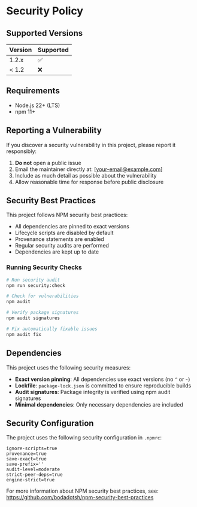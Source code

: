 # Security Policy

## Supported Versions

| Version | Supported          |
| ------- | ------------------ |
| 1.2.x   | :white_check_mark: |
| < 1.2   | :x:                |

## Requirements

- Node.js 22+ (LTS)
- npm 11+

## Reporting a Vulnerability

If you discover a security vulnerability in this project, please report it responsibly:

1. **Do not** open a public issue
2. Email the maintainer directly at: [your-email@example.com]
3. Include as much detail as possible about the vulnerability
4. Allow reasonable time for response before public disclosure

## Security Best Practices

This project follows NPM security best practices:

- All dependencies are pinned to exact versions
- Lifecycle scripts are disabled by default
- Provenance statements are enabled
- Regular security audits are performed
- Dependencies are kept up to date

### Running Security Checks

```bash
# Run security audit
npm run security:check

# Check for vulnerabilities
npm audit

# Verify package signatures
npm audit signatures

# Fix automatically fixable issues
npm audit fix
```

## Dependencies

This project uses the following security measures:

- **Exact version pinning**: All dependencies use exact versions (no `^` or `~`)
- **Lockfile**: `package-lock.json` is committed to ensure reproducible builds
- **Audit signatures**: Package integrity is verified using npm audit signatures
- **Minimal dependencies**: Only necessary dependencies are included

## Security Configuration

The project uses the following security configuration in `.npmrc`:

```
ignore-scripts=true
provenance=true
save-exact=true
save-prefix=''
audit-level=moderate
strict-peer-deps=true
engine-strict=true
```

For more information about NPM security best practices, see:
https://github.com/bodadotsh/npm-security-best-practices
